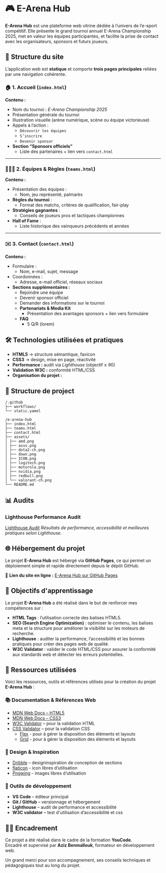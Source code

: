# 🎮 E-Arena Hub

**E-Arena Hub** est une plateforme web vitrine dédiée à l’univers de l’e-sport compétitif.
Elle présente le grand tournoi annuel E-Arena Championship 2025, met en valeur les équipes participantes, et facilite la prise de contact avec les organisateurs, sponsors et futurs joueurs.

## 🧩 Structure du site

L’application web est **statique** et comporte **trois pages principales** reliées par une navigation cohérente.

### 🏠 1. Accueil (`index.html`)

**Contenu :**
- Nom du tournoi : *E-Arena Championship 2025*
- Présentation générale du tournoi
- Illustration visuelle (arène numérique, scène ou équipe victorieuse)
- Appels à l’action :
  - `Découvrir les équipes`
  - `S’inscrire`
  - `Devenir sponsor`
- **Section “Sponsors officiels”**
  - Liste des partenaires + lien vers `contact.html`

---

### 🧑‍🤝‍🧑 2. Équipes & Règles (`teams.html`)

**Contenu :**
- Présentation des équipes :
  - Nom, jeu représenté, palmarès
- **Règles du tournoi** :
  - Format des matchs, critères de qualification, fair-play
- **Stratégies gagnantes** :
  - Conseils de joueurs pros et tactiques championnes
- **Hall of Fame** :
  - Liste historique des vainqueurs précédents et années

---

### ✉️ 3. Contact (`contact.html`)

**Contenu :**
- Formulaire :
  - Nom, e-mail, sujet, message
- Coordonnées :
  - Adresse, e-mail officiel, réseaux sociaux
- **Sections supplémentaires :**
  - Rejoindre une équipe
  - Devenir sponsor officiel
  - Demander des informations sur le tournoi
  - **Partenariats & Media Kit**
    - Présentation des avantages sponsors + lien vers formulaire
  - **FAQ**
    - 5 Q/R (lorem)



## 🛠️ Technologies utilisées et pratiques

- **HTML5** → structure sémantique, favicon
- **CSS3** → design, mise en page, réactivité
- **Performance :** audit via *Lighthouse* (objectif ≥ 90)
- **Validation W3C :** conformité HTML/CSS
- **Organisation du projet :**



## 🧱 Structure de project

```
/.github
├── workflows/
└── static.yamel

/e-arena-hub
├── index.html
├── teams.html
├── contact.html
├── assets/
│ ├── amd.png
│ ├── asus.png
│ ├── dota2-ch.png
│ ├── down.png
│ ├── ICON.png
│ ├── logitech.png
│ ├── motorola.png
│ ├── nvidia.png
│ ├── redbull.png
│ └── valorant-ch.png
└── README.md
```

## 📊 Audits

### Lighthouse Performance Audit
[Lighthouse Audit](./assets/lighthouse.png)
*Résultats de performance, accessibilité et meilleures pratiques selon Lighthouse.*

## 🌐 Hébergement du projet

Le projet **E-Arena Hub** est hébergé via **GitHub Pages**, ce qui permet un déploiement simple et rapide directement depuis le dépôt GitHub.

🔗 **Lien du site en ligne :** [E-Arena Hub sur GitHub Pages](https://mohammedbentalb.github.io/E-Arena-Hub/)

## 🎯 Objectifs d'apprentissage

Le projet **E-Arena Hub** a été réalisé dans le but de renforcer mes compétences sur :

- **HTML Tags** : l’utilisation correcte des balises HTML5.
- **SEO (Search Engine Optimization)** : optimiser le contenu, les balises meta et la structure pour améliorer la visibilité sur les moteurs de recherche.
- **Lighthouse** : auditer la performance, l’accessibilité et les bonnes pratiques pour créer des pages web de qualité.
- **W3C Validator** : valider le code HTML/CSS pour assurer la conformité aux standards web et détecter les erreurs potentielles.

## 🧠 Ressources utilisées

Voici les ressources, outils et références utilisés pour la création du projet **E-Arena Hub** :

### 📚 Documentation & Références Web
- [MDN Web Docs – HTML5](https://developer.mozilla.org/fr/docs/Web/HTML)
- [MDN Web Docs – CSS3](https://developer.mozilla.org/fr/docs/Web/CSS/box-sizing)
- [W3C Validator](https://validator.w3.org/) – pour la validation HTML
- [CSS Validator](https://jigsaw.w3.org/css-validator/) – pour la validation CSS
  - [Flex](https://youtu.be/u044iM9xsWU?si=Y-WFXTFVo-0rGfKo) - pour à gérer la disposition des éléments et layouts
  - [Grid](https://youtu.be/_lEkD8IGkwo?si=p2XHKCli5RGSWigY) - pour à gérer la disposition des éléments et layouts


### 🎨 Design & Inspiration
- [Dribble](https://fonts.google.com/) – designinspiration de conception de sections
- [flaticon](https://www.flaticon.com/) - icon libres d’utilisation
- [Pngwing](https://www.pngwing.com/) - images libres d’utilisation


### 🧰 Outils de développement
- **VS Code** – éditeur principal
- **Git / GitHub** – versionnage et hébergement
- **Lighthouse** – audit de performance et accessibilité
- **W3C validator** – test d'utilisation d’accessibilité et css


## 👨‍🏫 Encadrement

Ce projet a été réalisé dans le cadre de la formation **YouCode**.  
Encadré et supervisé par **Aziz Benmallouk**, formateur en développement web.

Un grand merci pour son accompagnement, ses conseils techniques et pédagogiques tout au long du projet.

